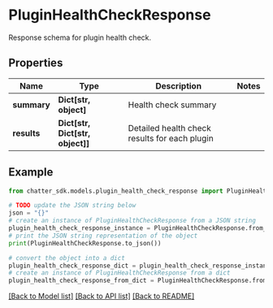 # PluginHealthCheckResponse

Response schema for plugin health check.

## Properties

Name | Type | Description | Notes
------------ | ------------- | ------------- | -------------
**summary** | **Dict[str, object]** | Health check summary | 
**results** | **Dict[str, Dict[str, object]]** | Detailed health check results for each plugin | 

## Example

```python
from chatter_sdk.models.plugin_health_check_response import PluginHealthCheckResponse

# TODO update the JSON string below
json = "{}"
# create an instance of PluginHealthCheckResponse from a JSON string
plugin_health_check_response_instance = PluginHealthCheckResponse.from_json(json)
# print the JSON string representation of the object
print(PluginHealthCheckResponse.to_json())

# convert the object into a dict
plugin_health_check_response_dict = plugin_health_check_response_instance.to_dict()
# create an instance of PluginHealthCheckResponse from a dict
plugin_health_check_response_from_dict = PluginHealthCheckResponse.from_dict(plugin_health_check_response_dict)
```
[[Back to Model list]](../README.md#documentation-for-models) [[Back to API list]](../README.md#documentation-for-api-endpoints) [[Back to README]](../README.md)


